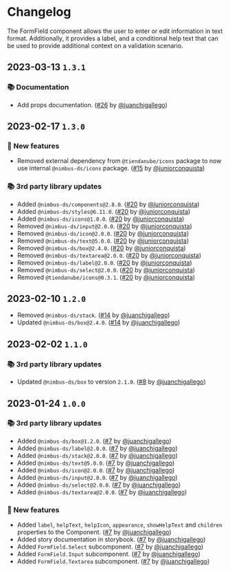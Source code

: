 # Changelog

The FormField component allows the user to enter or edit information in text format. Additionally, it provides a label, and a conditional help text that can be used to provide additional context on a validation scenario.

## 2023-03-13 `1.3.1`

### 📚 Documentation

- Add props documentation. ([#26](https://github.com/TiendaNube/nimbus-patterns/pull/26) by [@juanchigallego](https://github.com/juanchigallego))

## 2023-02-17 `1.3.0`

### 🎉 New features

- Removed external dependency from `@tiendanube/icons` package to now use internal `@nimbus-ds/icons` package. ([#15](https://github.com/TiendaNube/nimbus-design-system/pull/#15) by [@juniorconquista](https://github.com/juniorconquista))

### 📚 3rd party library updates

- Added `@nimbus-ds/components@2.8.0`. ([#20](https://github.com/TiendaNube/nimbus-patterns/pull/20) by [@juniorconquista](https://github.com/juniorconquista))
- Added `@nimbus-ds/styles@6.11.0`. ([#20](https://github.com/TiendaNube/nimbus-patterns/pull/20) by [@juniorconquista](https://github.com/juniorconquista))
- Added `@nimbus-ds/icons@1.0.0`. ([#20](https://github.com/TiendaNube/nimbus-patterns/pull/20) by [@juniorconquista](https://github.com/juniorconquista))
- Removed `@nimbus-ds/input@2.0.0`. ([#20](https://github.com/TiendaNube/nimbus-patterns/pull/20) by [@juniorconquista](https://github.com/juniorconquista))
- Removed `@nimbus-ds/icon@2.0.0`. ([#20](https://github.com/TiendaNube/nimbus-patterns/pull/20) by [@juniorconquista](https://github.com/juniorconquista))
- Removed `@nimbus-ds/text@5.0.0`. ([#20](https://github.com/TiendaNube/nimbus-patterns/pull/20) by [@juniorconquista](https://github.com/juniorconquista))
- Removed `@nimbus-ds/box@2.4.0`. ([#20](https://github.com/TiendaNube/nimbus-patterns/pull/20) by [@juniorconquista](https://github.com/juniorconquista))
- Removed `@nimbus-ds/textarea@2.0.0`. ([#20](https://github.com/TiendaNube/nimbus-patterns/pull/20) by [@juniorconquista](https://github.com/juniorconquista))
- Removed `@nimbus-ds/label@2.0.0`. ([#20](https://github.com/TiendaNube/nimbus-patterns/pull/20) by [@juniorconquista](https://github.com/juniorconquista))
- Removed `@nimbus-ds/select@2.0.0`. ([#20](https://github.com/TiendaNube/nimbus-patterns/pull/20) by [@juniorconquista](https://github.com/juniorconquista))
- Removed `@tiendanube/icons@0.3.1`. ([#20](https://github.com/TiendaNube/nimbus-patterns/pull/20) by [@juniorconquista](https://github.com/juniorconquista))

## 2023-02-10 `1.2.0`

- Removed `@nimbus-ds/stack`. ([#14](https://github.com/TiendaNube/nimbus-patterns/pull/14) by [@juanchigallego](https://github.com/juanchigallego))
- Updated `@nimbus-ds/box@2.4.0`. ([#14](https://github.com/TiendaNube/nimbus-patterns/pull/14) by [@juanchigallego](https://github.com/juanchigallego))

## 2023-02-02 `1.1.0`

### 📚 3rd party library updates

- Updated `@nimbus-ds/box` to version `2.1.0`. ([#8](https://github.com/TiendaNube/nimbus-patterns/pull/8) by [@juanchigallego](https://github.com/juanchigallego))

## 2023-01-24 `1.0.0`

### 📚 3rd party library updates

- Added `@nimbus-ds/box@1.2.0`. ([#7](https://github.com/TiendaNube/nimbus-patterns/pull/7) by [@juanchigallego](https://github.com/juanchigallego))
- Added `@nimbus-ds/label@2.0.0`. ([#7](https://github.com/TiendaNube/nimbus-patterns/pull/7) by [@juanchigallego](https://github.com/juanchigallego))
- Added `@nimbus-ds/stack@2.0.0`. ([#7](https://github.com/TiendaNube/nimbus-patterns/pull/7) by [@juanchigallego](https://github.com/juanchigallego))
- Added `@nimbus-ds/text@5.0.0`. ([#7](https://github.com/TiendaNube/nimbus-patterns/pull/7) by [@juanchigallego](https://github.com/juanchigallego))
- Added `@nimbus-ds/icon@2.0.0`. ([#7](https://github.com/TiendaNube/nimbus-patterns/pull/7) by [@juanchigallego](https://github.com/juanchigallego))
- Added `@nimbus-ds/input@2.0.0`. ([#7](https://github.com/TiendaNube/nimbus-patterns/pull/7) by [@juanchigallego](https://github.com/juanchigallego))
- Added `@nimbus-ds/select@2.0.0`. ([#7](https://github.com/TiendaNube/nimbus-patterns/pull/7) by [@juanchigallego](https://github.com/juanchigallego))
- Added `@nimbus-ds/textarea@2.0.0`. ([#7](https://github.com/TiendaNube/nimbus-patterns/pull/7) by [@juanchigallego](https://github.com/juanchigallego))

### 🎉 New features

- Added `label`, `helpText`, `helpIcon`, `appearance`, `showHelpText` and `children` properties to the Component. ([#7](https://github.com/TiendaNube/nimbus-patterns/pull/7) by [@juanchigallego](https://github.com/juanchigallego))
- Added story documentation in storybook. ([#7](https://github.com/TiendaNube/nimbus-patterns/pull/7) by [@juanchigallego](https://github.com/juanchigallego))
- Added `FormField.Select` subcomponent. ([#7](https://github.com/TiendaNube/nimbus-patterns/pull/7) by [@juanchigallego](https://github.com/juanchigallego))
- Added `FormField.Input` subcomponent. ([#7](https://github.com/TiendaNube/nimbus-patterns/pull/7) by [@juanchigallego](https://github.com/juanchigallego))
- Added `FormField.Textarea` subcomponent. ([#7](https://github.com/TiendaNube/nimbus-patterns/pull/7) by [@juanchigallego](https://github.com/juanchigallego))

